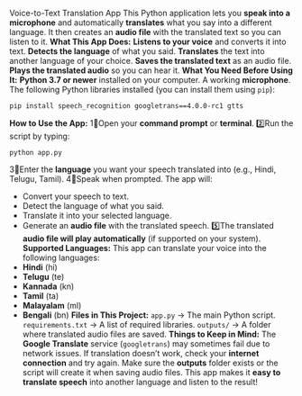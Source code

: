 Voice-to-Text Translation App
This Python application lets you **speak into a microphone** and automatically 
**translates** what you say into a different language. It then creates an **audio file** with 
the translated text so you can listen to it. 
**What This App Does:** 
 **Listens to your voice** and converts it into text. 
 **Detects the language** of what you said. 
 **Translates** the text into another language of your choice. 
 **Saves the translated text** as an audio file. 
 **Plays the translated audio** so you can hear it. 
**What You Need Before Using It:** 
 **Python 3.7 or newer** installed on your computer. 
 A working **microphone**. 
 The following Python libraries installed (you can install them using `pip`): 
 ```
 pip install speech_recognition googletrans==4.0.0-rc1 gtts
 ``` 
**How to Use the App:** 
1⃣Open your **command prompt** or **terminal**. 
2️⃣Run the script by typing: 
 ```
 python app.py
 ``` 
3⃣Enter the **language** you want your speech translated into (e.g., Hindi, Telugu, Tamil). 
4⃣Speak when prompted. The app will: 
 - Convert your speech to text. 
 - Detect the language of what you said. 
 - Translate it into your selected language. 
 - Generate an **audio file** with the translated speech. 
5️⃣The translated **audio file will play automatically** (if supported on your system). 
**Supported Languages:** 
This app can translate your voice into the following languages: 
- **Hindi** (hi) 
- **Telugu** (te) 
- **Kannada** (kn) 
- **Tamil** (ta) 
- **Malayalam** (ml) 
- **Bengali** (bn) 
**Files in This Project:** 
 `app.py` → The main Python script. 
 `requirements.txt` → A list of required libraries. 
 `outputs/` → A folder where translated audio files are saved. 
**Things to Keep in Mind:** 
 The **Google Translate** service (`googletrans`) may sometimes fail due to network 
issues. If translation doesn’t work, check your **internet connection** and try again. 
 Make sure the **outputs** folder exists or the script will create it when saving audio 
files. 
This app makes it **easy to translate speech** into another language and listen to the 
result! 
